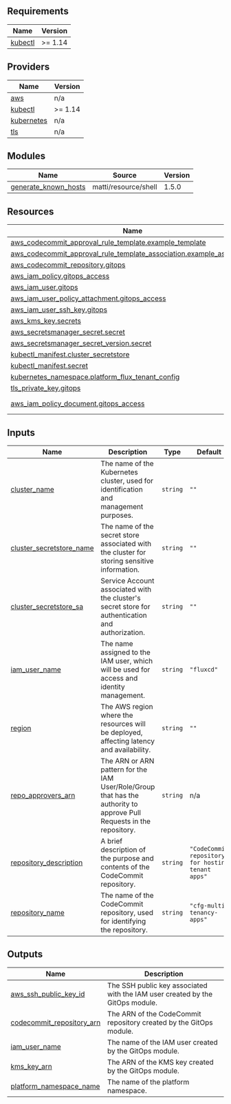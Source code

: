 <!-- BEGIN_TF_DOCS -->
## Requirements

| Name | Version |
|------|---------|
| <a name="requirement_kubectl"></a> [kubectl](#requirement\_kubectl) | >= 1.14 |

## Providers

| Name | Version |
|------|---------|
| <a name="provider_aws"></a> [aws](#provider\_aws) | n/a |
| <a name="provider_kubectl"></a> [kubectl](#provider\_kubectl) | >= 1.14 |
| <a name="provider_kubernetes"></a> [kubernetes](#provider\_kubernetes) | n/a |
| <a name="provider_tls"></a> [tls](#provider\_tls) | n/a |

## Modules

| Name | Source | Version |
|------|--------|---------|
| <a name="module_generate_known_hosts"></a> [generate\_known\_hosts](#module\_generate\_known\_hosts) | matti/resource/shell | 1.5.0 |

## Resources

| Name | Type |
|------|------|
| [aws_codecommit_approval_rule_template.example_template](https://registry.terraform.io/providers/hashicorp/aws/latest/docs/resources/codecommit_approval_rule_template) | resource |
| [aws_codecommit_approval_rule_template_association.example_association](https://registry.terraform.io/providers/hashicorp/aws/latest/docs/resources/codecommit_approval_rule_template_association) | resource |
| [aws_codecommit_repository.gitops](https://registry.terraform.io/providers/hashicorp/aws/latest/docs/resources/codecommit_repository) | resource |
| [aws_iam_policy.gitops_access](https://registry.terraform.io/providers/hashicorp/aws/latest/docs/resources/iam_policy) | resource |
| [aws_iam_user.gitops](https://registry.terraform.io/providers/hashicorp/aws/latest/docs/resources/iam_user) | resource |
| [aws_iam_user_policy_attachment.gitops_access](https://registry.terraform.io/providers/hashicorp/aws/latest/docs/resources/iam_user_policy_attachment) | resource |
| [aws_iam_user_ssh_key.gitops](https://registry.terraform.io/providers/hashicorp/aws/latest/docs/resources/iam_user_ssh_key) | resource |
| [aws_kms_key.secrets](https://registry.terraform.io/providers/hashicorp/aws/latest/docs/resources/kms_key) | resource |
| [aws_secretsmanager_secret.secret](https://registry.terraform.io/providers/hashicorp/aws/latest/docs/resources/secretsmanager_secret) | resource |
| [aws_secretsmanager_secret_version.secret](https://registry.terraform.io/providers/hashicorp/aws/latest/docs/resources/secretsmanager_secret_version) | resource |
| [kubectl_manifest.cluster_secretstore](https://registry.terraform.io/providers/gavinbunney/kubectl/latest/docs/resources/manifest) | resource |
| [kubectl_manifest.secret](https://registry.terraform.io/providers/gavinbunney/kubectl/latest/docs/resources/manifest) | resource |
| [kubernetes_namespace.platform_flux_tenant_config](https://registry.terraform.io/providers/hashicorp/kubernetes/latest/docs/resources/namespace) | resource |
| [tls_private_key.gitops](https://registry.terraform.io/providers/hashicorp/tls/latest/docs/resources/private_key) | resource |
| [aws_iam_policy_document.gitops_access](https://registry.terraform.io/providers/hashicorp/aws/latest/docs/data-sources/iam_policy_document) | data source |

## Inputs

| Name | Description | Type | Default | Required |
|------|-------------|------|---------|:--------:|
| <a name="input_cluster_name"></a> [cluster\_name](#input\_cluster\_name) | The name of the Kubernetes cluster, used for identification and management purposes. | `string` | `""` | no |
| <a name="input_cluster_secretstore_name"></a> [cluster\_secretstore\_name](#input\_cluster\_secretstore\_name) | The name of the secret store associated with the cluster for storing sensitive information. | `string` | `""` | no |
| <a name="input_cluster_secretstore_sa"></a> [cluster\_secretstore\_sa](#input\_cluster\_secretstore\_sa) | Service Account associated with the cluster's secret store for authentication and authorization. | `string` | `""` | no |
| <a name="input_iam_user_name"></a> [iam\_user\_name](#input\_iam\_user\_name) | The name assigned to the IAM user, which will be used for access and identity management. | `string` | `"fluxcd"` | no |
| <a name="input_region"></a> [region](#input\_region) | The AWS region where the resources will be deployed, affecting latency and availability. | `string` | `""` | no |
| <a name="input_repo_approvers_arn"></a> [repo\_approvers\_arn](#input\_repo\_approvers\_arn) | The ARN or ARN pattern for the IAM User/Role/Group that has the authority to approve Pull Requests in the repository. | `string` | n/a | yes |
| <a name="input_repository_description"></a> [repository\_description](#input\_repository\_description) | A brief description of the purpose and contents of the CodeCommit repository. | `string` | `"CodeCommit repository for hosting tenant apps"` | no |
| <a name="input_repository_name"></a> [repository\_name](#input\_repository\_name) | The name of the CodeCommit repository, used for identifying the repository. | `string` | `"cfg-multi-tenancy-apps"` | no |

## Outputs

| Name | Description |
|------|-------------|
| <a name="output_aws_ssh_public_key_id"></a> [aws\_ssh\_public\_key\_id](#output\_aws\_ssh\_public\_key\_id) | The SSH public key associated with the IAM user created by the GitOps module. |
| <a name="output_codecommit_repository_arn"></a> [codecommit\_repository\_arn](#output\_codecommit\_repository\_arn) | The ARN of the CodeCommit repository created by the GitOps module. |
| <a name="output_iam_user_name"></a> [iam\_user\_name](#output\_iam\_user\_name) | The name of the IAM user created by the GitOps module. |
| <a name="output_kms_key_arn"></a> [kms\_key\_arn](#output\_kms\_key\_arn) | The ARN of the KMS key created by the GitOps module. |
| <a name="output_platform_namespace_name"></a> [platform\_namespace\_name](#output\_platform\_namespace\_name) | The name of the platform namespace. |
<!-- END_TF_DOCS -->